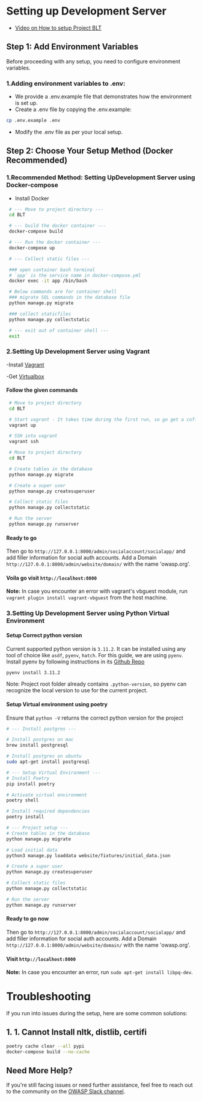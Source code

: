 # Setting up Development Server

- [Video on How to setup Project BLT](https://www.youtube.com/watch?v=IYBRVRfPCK8)

## Step 1: Add Environment Variables
Before proceeding with any setup, you need to configure environment variables.

### 1.Adding environment variables to .env:
- We provide a .env.example file that demonstrates how the environment is set up.
- Create a .env file by copying the .env.example:
```sh
cp .env.example .env
```
- Modify the .env file as per your local setup.

## Step 2: Choose Your Setup Method (Docker Recommended)
### 1.Recommended Method: Setting UpDevelopment Server using Docker-compose

- Install Docker


```sh
 # --- Move to project directory ---
 cd BLT

 # --- build the docker container ---
 docker-compose build

 # --- Run the docker container ---
 docker-compose up

 # --- Collect static files ---

 ### open container bash terminal
 # `app` is the service name in docker-compose.yml
 docker exec -it app /bin/bash

 # Below commands are for container shell
 ### migrate SQL commands in the database file
 python manage.py migrate

 ### collect staticfiles
 python manage.py collectstatic

 # --- exit out of container shell ---
 exit

```

### 2.Setting Up Development Server using Vagrant

-Install [Vagrant](https://www.vagrantup.com/)

-Get [Virtualbox](https://www.virtualbox.org/)

#### Follow the given commands

```sh
 # Move to project directory
 cd BLT

 # Start vagrant - It takes time during the first run, so go get a coffee!
 vagrant up

 # SSH into vagrant
 vagrant ssh

 # Move to project directory
 cd BLT

 # Create tables in the database
 python manage.py migrate

 # Create a super user
 python manage.py createsuperuser

 # Collect static files
 python manage.py collectstatic

 # Run the server
 python manage.py runserver
```

#### Ready to go

Then go to `http://127.0.0.1:8000/admin/socialaccount/socialapp/` and add filler information for social auth accounts.
Add a Domain `http://127.0.0.1:8000/admin/website/domain/` with the name 'owasp.org'.

#### Voila go visit `http://localhost:8000`

**Note:** In case you encounter an error with vagrant's vbguest module, run `vagrant plugin install vagrant-vbguest`
from the host machine.

### 3.Setting Up Development Server using Python Virtual Environment

#### Setup Correct python version

Current supported python version is `3.11.2`. It can be installed using any tool of choice like `asdf`, `pyenv`, `hatch`.
For this guide, we are using `pyenv`. Install pyenv by following instructions in its [Github Repo](https://github.com/pyenv/pyenv?tab=readme-ov-file#installation)

```sh
pyenv install 3.11.2

```

Note: Project root folder already contains `.python-version`, so pyenv can recognize the local version to use for the current project.

#### Setup Virtual environment using poetry

Ensure that `python -V` returns the correct python version for the project

```sh
# --- Install postgres ---

# Install postgres on mac
brew install postgresql

# Install postgres on ubuntu
sudo apt-get install postgresql

# --- Setup Virtual Environment ---
# Install Poetry
pip install poetry

# Activate virtual environment
poetry shell

# Install required dependencies
poetry install

# --- Project setup ---
# Create tables in the database
python manage.py migrate

# Load initial data
python3 manage.py loaddata website/fixtures/initial_data.json

# Create a super user
python manage.py createsuperuser

# Collect static files
python manage.py collectstatic

# Run the server
python manage.py runserver
```

#### Ready to go now

Then go to `http://127.0.0.1:8000/admin/socialaccount/socialapp/` and add filler information for social auth accounts.
Add a Domain `http://127.0.0.1:8000/admin/website/domain/` with the name 'owasp.org'.

#### Visit `http://localhost:8000`

**Note:** In case you encounter an error, run `sudo apt-get install libpq-dev`.

# Troubleshooting
If you run into issues during the setup, here are some common solutions:

## 1. 1. Cannot Install nltk, distlib, certifi 

```sh
poetry cache clear --all pypi
docker-compose build --no-cache
```

## Need More Help?
If you're still facing issues or need further assistance, feel free to reach out to the community on the [OWASP Slack channel](https://owasp.org/slack/invite).
